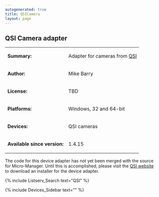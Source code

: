 ```yaml
---
autogenerated: true
title: QSICamera
layout: page
---
```


## QSI Camera adapter

<table>

<tr>

<td markdown="1">

**Summary:**

</td>

<td markdown="1">

Adapter for cameras from [QSI](http://www.qsimaging.com)

</td>

</tr>

<tr>

<td markdown="1">

**Author:**

</td>

<td markdown="1">

Mike Barry

</td>

</tr>

<tr>

<td markdown="1">

**License:**

</td>

<td markdown="1">

TBD

</td>

</tr>

<tr>

<td markdown="1">

**Platforms:**

</td>

<td markdown="1">

Windows, 32 and 64-bit

</td>

</tr>

<tr>

<td markdown="1">

**Devices:**

</td>

<td markdown="1">

QSI cameras

</td>

</tr>

<tr>

<td markdown="1">

**Available since version:**

</td>

<td markdown="1">

1.4.15

</td>

</table>

The code for this device adapter has not yet been merged with the source
for Micro-Manager. Until this is accomplished, please visit the [QSI
website](http://qsimaging.com/software.html#winmicroapps) to download an
installer for the device adapter.

{% include Listserv_Search text="QSI" %}

{% include Devices_Sidebar text="" %}
